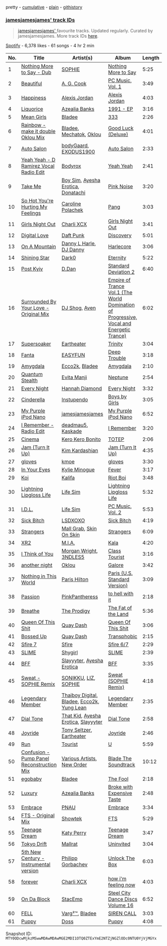 pretty - [cumulative](/playlists/cumulative/37i9dQZF1DX0UEZtrrltfH.md) - [plain](/playlists/plain/37i9dQZF1DX0UEZtrrltfH) - [githistory](https://github.githistory.xyz/mackorone/spotify-playlist-archive/blob/main/playlists/plain/37i9dQZF1DX0UEZtrrltfH)

### [jamesjamesjames' track IDs](https://open.spotify.com/playlist/37i9dQZF1DX0UEZtrrltfH)

> <a href="spotify:artist:0DqR5aQYPz1s2M3YbycLMJ">jamesjamesjames' </a> favourite tracks\.  Updated regularly\. Curated by jamesjamesjames\. More track IDs <a href="spotify:genre:track\_id">here</a>.

[Spotify](https://open.spotify.com/user/spotify) - 6,378 likes - 61 songs - 4 hr 2 min

| No. | Title | Artist(s) | Album | Length |
|---|---|---|---|---|
| 1 | [Nothing More to Say \- Dub](https://open.spotify.com/track/7rGmOXB4xH2A5jEK0gKD3N) | [SOPHIE](https://open.spotify.com/artist/5a2w2tgpLwv26BYJf2qYwu) | [Nothing More to Say](https://open.spotify.com/album/3fwjJp5CzCfUQtXsMflbHi) | 5:25 |
| 2 | [Beautiful](https://open.spotify.com/track/2NyST1PrdhrIySjgKG8fop) | [A\. G\. Cook](https://open.spotify.com/artist/335TWGWGFan4vaacJzSiU8) | [PC Music, Vol\. 1](https://open.spotify.com/album/6v7bvadPuidJL6o6kepl1f) | 3:49 |
| 3 | [Happiness](https://open.spotify.com/track/5S4J5QVt1X0ZACiPOrOCoq) | [Alexis Jordan](https://open.spotify.com/artist/5LmYIx9kSWBJOWbP4xAxb1) | [Alexis Jordan](https://open.spotify.com/album/6W0rJuDT17aWbYca3dzzz6) | 4:03 |
| 4 | [Liquorice](https://open.spotify.com/track/3LmlegS3av5opwiIMVDbgI) | [Azealia Banks](https://open.spotify.com/artist/7gRhy3MIPHQo5CXYfWaw9I) | [1991 \- EP](https://open.spotify.com/album/5fkZoSOBJyj0PaDo1LUabM) | 3:16 |
| 5 | [Mean Girls](https://open.spotify.com/track/64n00yB9GuPvH5FJiNtq8F) | [Bladee](https://open.spotify.com/artist/2xvtxDNInKDV4AvGmjw6d1) | [333](https://open.spotify.com/album/38grabLpTHYySHEyG0TyUN) | 2:26 |
| 6 | [Rainbow \- make it double Oklou Mix](https://open.spotify.com/track/3MJmnfqoLQ29DkcOi8v5lL) | [Bladee](https://open.spotify.com/artist/2xvtxDNInKDV4AvGmjw6d1), [Mechatok](https://open.spotify.com/artist/4poYOxVqlpDTelhhiJcSrW), [Oklou](https://open.spotify.com/artist/6fFcUOFcbjeIuEomuUthkw) | [Good Luck \(Deluxe\)](https://open.spotify.com/album/1sEBFzld6aMExAsErmLQ0N) | 4:01 |
| 7 | [Auto Salon](https://open.spotify.com/track/5Xw5KbzT7LuvTv07LukrOE) | [bodyGaard](https://open.spotify.com/artist/2LBjk8Kcii9JHM18uYW873), [EXODUS1900](https://open.spotify.com/artist/3KBmWkJiBmv1gxLfY4EcoW) | [Auto Salon](https://open.spotify.com/album/4osvPLfw5tgtAbdxO6pp7q) | 2:33 |
| 8 | [Yeah Yeah \- D Ramirez Vocal Radio Edit](https://open.spotify.com/track/4HVGC52IogHANcKFA0QYiT) | [Bodyrox](https://open.spotify.com/artist/3FVJvsdVNbVmydSuI22Z5v) | [Yeah Yeah](https://open.spotify.com/album/0qIj9p0MyiMJWtw9Bqc5br) | 2:41 |
| 9 | [Take Me](https://open.spotify.com/track/6YcHYJZq0fyqU41rlpIoh9) | [Boy Sim](https://open.spotify.com/artist/3bfT2u8Dz3hoSDvSZ8KyqH), [Ayesha Erotica](https://open.spotify.com/artist/6TMGw1UYn6DFEtn2f9mv8J), [Donatachi](https://open.spotify.com/artist/1Ejb0qXc2xRtK7hphBeOHY) | [Pink Noise](https://open.spotify.com/album/45h2tvlBBKHQe7d5p0uSNU) | 3:20 |
| 10 | [So Hot You're Hurting My Feelings](https://open.spotify.com/track/5B6Kjha6RRIMWGN7zGsAaT) | [Caroline Polachek](https://open.spotify.com/artist/4Ge8xMJNwt6EEXOzVXju9a) | [Pang](https://open.spotify.com/album/4ClyeVlAKJJViIyfVW0yQD) | 3:03 |
| 11 | [Girls Night Out](https://open.spotify.com/track/7jspeyAKVWaBYvPGPe6u46) | [Charli XCX](https://open.spotify.com/artist/25uiPmTg16RbhZWAqwLBy5) | [Girls Night Out](https://open.spotify.com/album/1JAutav4UH5YKUyuixDkRH) | 3:41 |
| 12 | [Digital Love](https://open.spotify.com/track/2VEZx7NWsZ1D0eJ4uv5Fym) | [Daft Punk](https://open.spotify.com/artist/4tZwfgrHOc3mvqYlEYSvVi) | [Discovery](https://open.spotify.com/album/2noRn2Aes5aoNVsU6iWThc) | 5:01 |
| 13 | [On A Mountain](https://open.spotify.com/track/3BIOgDZVS4iAmtDJ1S6RrD) | [Danny L Harle](https://open.spotify.com/artist/1PNvaesh1mkKZucGhBuqgD), [DJ Danny](https://open.spotify.com/artist/4LCPHYqTPj7QWkq0G7wKVM) | [Harlecore](https://open.spotify.com/album/4axEKjoWXw9lTXvLPUR3HZ) | 3:06 |
| 14 | [Shining Star](https://open.spotify.com/track/7irDybhGY1HtUM7iL2QzFq) | [Dark0](https://open.spotify.com/artist/1Jehpab4kMvjrpsHcBtYHR) | [Eternity](https://open.spotify.com/album/10NLvLAsQvYjHb9n8299xy) | 5:22 |
| 15 | [Post Kyiv](https://open.spotify.com/track/06kHHYnF6GMJodEs26JmnN) | [D.Dan](https://open.spotify.com/artist/7kocSfpPxPoSIRa1yNIQvB) | [Standard Deviation 2](https://open.spotify.com/album/0wuAbWI6ufYWrIxy2oHnvg) | 6:40 |
| 16 | [Surrounded By Your Love \- Original Mix](https://open.spotify.com/track/4POoYFKC1c5gCAGLRd9J8K) | [DJ Shog](https://open.spotify.com/artist/36g2U19HPpLeY5FyrPhrfp), [Aven](https://open.spotify.com/artist/2siYiqx6CaKJhNwdJ5FguP) | [Empire of Trance Vol.1 \(The World Domination of Progressive, Vocal and Energetic Trance\)](https://open.spotify.com/album/4ezh1K0lPTIyfoADQUFWiQ) | 6:02 |
| 17 | [Supersoaker](https://open.spotify.com/track/21lsxNQxBO9TLUsq3AqDfK) | [Eartheater](https://open.spotify.com/artist/18ca9d5EU5R1AhVKPR1cm0) | [Trinity](https://open.spotify.com/album/2Rs0kFucNpFQVVjFxrt9e9) | 3:04 |
| 18 | [Fanta](https://open.spotify.com/track/1WkpBBeTduExO6DOrqsRri) | [EASYFUN](https://open.spotify.com/artist/2IRRnJ7AkcLnqMX8jvQqrW) | [Deep Trouble](https://open.spotify.com/album/686lcsXGAd6hqtjI4W7vLZ) | 3:18 |
| 19 | [Amygdala](https://open.spotify.com/track/7z4a9JihC3kZh8Hdt0tqOR) | [Ecco2k](https://open.spotify.com/artist/6hG0VsXXlD10l60TqiIHIX), [Bladee](https://open.spotify.com/artist/2xvtxDNInKDV4AvGmjw6d1) | [Amygdala](https://open.spotify.com/album/7IUUaatsZEC81o9uWHJ1Nv) | 2:10 |
| 20 | [Quantum Stealth](https://open.spotify.com/track/4GzdUe7khLDV3vct1UnTBE) | [Evita Manji](https://open.spotify.com/artist/3GJYQIEbjMlGeo4eXP8xqk) | [Neptune](https://open.spotify.com/album/7FcOUT8CZy3r7nc4IDm1is) | 2:54 |
| 21 | [Every Night](https://open.spotify.com/track/223OUizsa1t58lhDgBgwV0) | [Hannah Diamond](https://open.spotify.com/artist/3sXErEOw7EmO6Sj7EgjHdU) | [Every Night](https://open.spotify.com/album/6HypPGJu7BoCppEmMTEsyp) | 3:32 |
| 22 | [Cinderella](https://open.spotify.com/track/00I1QKvKaAikK5joEW92Zd) | [Instupendo](https://open.spotify.com/artist/3ctnkEZGtVBTxS7IMin8nC) | [Boys by Girls](https://open.spotify.com/album/4KnjTXIO4Znm41fTeNEOPd) | 3:05 |
| 23 | [My Purple iPod Nano](https://open.spotify.com/track/0Zp9bIm1BeIyFiYNAof3Sm) | [jamesjamesjames](https://open.spotify.com/artist/0DqR5aQYPz1s2M3YbycLMJ) | [My Purple iPod Nano](https://open.spotify.com/album/3GSIeTBRBAxSji76YI1uHn) | 6:52 |
| 24 | [I Remember \- Radio Edit](https://open.spotify.com/track/0y8EUU2h9emwmuyLQyQWZP) | [deadmau5](https://open.spotify.com/artist/2CIMQHirSU0MQqyYHq0eOx), [Kaskade](https://open.spotify.com/artist/6TQj5BFPooTa08A7pk8AQ1) | [I Remember](https://open.spotify.com/album/5lLoN1Gu1YleKyPm3xyFAj) | 3:20 |
| 25 | [Cinema](https://open.spotify.com/track/7lpcsfhzWhzbBjg3QopQYb) | [Kero Kero Bonito](https://open.spotify.com/artist/6OqhFYFJDnBBHas02HopPT) | [TOTEP](https://open.spotify.com/album/59qMNeLYyUvxNBO3hXgtE5) | 2:06 |
| 26 | [Jam \(Turn It Up\)](https://open.spotify.com/track/6slnz0q9Peo9Pnok7U51so) | [Kim Kardashian](https://open.spotify.com/artist/0VyNiaUWxot9V0efpoi0qt) | [Jam \(Turn It Up\)](https://open.spotify.com/album/2JQLszU7O0xO0CY66mPkwf) | 4:35 |
| 27 | [gloves](https://open.spotify.com/track/3jYmmtCLIHhBFssuyefhqR) | [kmoe](https://open.spotify.com/artist/48wt14F9gzlkNDRdXyJTQz) | [gloves](https://open.spotify.com/album/2JrP8q7L4HaN8ql2MaehFx) | 3:30 |
| 28 | [In Your Eyes](https://open.spotify.com/track/1t5nwfsb90IliczIhOMnpJ) | [Kylie Minogue](https://open.spotify.com/artist/4RVnAU35WRWra6OZ3CbbMA) | [Fever](https://open.spotify.com/album/4WzTXHp8bVKkKNu3UQ2Fqu) | 3:17 |
| 29 | [Koi](https://open.spotify.com/track/3Lf4PS3RzFb8VpMyJtkOl4) | [Kalifa](https://open.spotify.com/artist/0e53LR6d2xTKZz9om9ZGyO) | [Riot Boi](https://open.spotify.com/album/5SofOXwfXjZD3PyQZeED8W) | 3:48 |
| 30 | [Lightning Lipgloss Life](https://open.spotify.com/track/0n1r0U8DiEcO0ekbPN5jQM) | [Life Sim](https://open.spotify.com/artist/0cS0OQAmAZFTwrcjeBDeYS) | [Lightning Lipgloss Life](https://open.spotify.com/album/6WeQF642L85eIEZlU28bX9) | 5:32 |
| 31 | [I.D.L.](https://open.spotify.com/track/3Jp0DzyxKUglGi8uvRjV1M) | [Life Sim](https://open.spotify.com/artist/0cS0OQAmAZFTwrcjeBDeYS) | [PC Music, Vol\. 2](https://open.spotify.com/album/2GRIt25aRsrVdnaPacHJoR) | 5:53 |
| 32 | [Sick Bitch](https://open.spotify.com/track/7FfPZEeRpDjisWER6xohdV) | [LSDXOXO](https://open.spotify.com/artist/2M2blWl1LBN2UoxlJdaug2) | [Sick Bitch](https://open.spotify.com/album/05DFlfUTOkmIKQJVtAD6ZC) | 4:19 |
| 33 | [Strangers](https://open.spotify.com/track/0Tdk0FFDp6S43PRcpnryRv) | [Mall Grab](https://open.spotify.com/artist/7yF6JnFPDzgml2Ytkyl5D7), [Skin On Skin](https://open.spotify.com/artist/5mnxMXIM6BNhVVTXnBatKa) | [Strangers](https://open.spotify.com/album/0Yzkkb0DZkLmK9j79q1TVv) | 6:09 |
| 34 | [XR2](https://open.spotify.com/track/0Q5T7uWae1WD3pSpWRbDfM) | [M.I.A.](https://open.spotify.com/artist/0QJIPDAEDILuo8AIq3pMuU) | [Kala](https://open.spotify.com/album/2xoj2gYed3IYmGWn3owSfu) | 4:20 |
| 35 | [I Think of You](https://open.spotify.com/track/556qX4phVqK9exgTJjFSSp) | [Morgan Wright](https://open.spotify.com/artist/0ecgVFD6pNWAqcRNIj81d7), [3NDLES5](https://open.spotify.com/artist/1UHjR5NxoDxWX9feUfS6jL) | [Class Tourist](https://open.spotify.com/album/22vOzqCHIeRvw7gU3ktCgu) | 3:16 |
| 36 | [another night](https://open.spotify.com/track/3T6uMRGP8y3LV2KpNZyOAl) | [Oklou](https://open.spotify.com/artist/6fFcUOFcbjeIuEomuUthkw) | [Galore](https://open.spotify.com/album/6s7TtMHRcoy8D0ipc0wmjE) | 3:42 |
| 37 | [Nothing in This World](https://open.spotify.com/track/4XRGwyAARL21fesc6BvliF) | [Paris Hilton](https://open.spotify.com/artist/1vkJFCwstOoJO7yQ4lTtLK) | [Paris \(U.S\. Standard Version\)](https://open.spotify.com/album/3jWfBkl247fFkyJprhd5qs) | 3:09 |
| 38 | [Passion](https://open.spotify.com/track/0QezBrYzFFT0f68zK6EvZI) | [PinkPantheress](https://open.spotify.com/artist/78rUTD7y6Cy67W1RVzYs7t) | [to hell with it](https://open.spotify.com/album/65YAjLCn7Jp33nJpOxIPMe) | 2:18 |
| 39 | [Breathe](https://open.spotify.com/track/4ZtqsOdBbS6GoedzzRGSo9) | [The Prodigy](https://open.spotify.com/artist/4k1ELeJKT1ISyDv8JivPpB) | [The Fat of the Land](https://open.spotify.com/album/2qivROlvQ8BcUKTaCA7dL2) | 5:36 |
| 40 | [Queen Of This Shit](https://open.spotify.com/track/6JrmHzxhaaavRtlXTOhm63) | [Quay Dash](https://open.spotify.com/artist/6k6lSmhyFpe2oYcredvZHM) | [Queen Of This Shit](https://open.spotify.com/album/6qu9QGQPrAlTOJLGeKeQBK) | 3:06 |
| 41 | [Bossed Up](https://open.spotify.com/track/2Ht7vK4FOBUnl2C80OdQsO) | [Quay Dash](https://open.spotify.com/artist/6k6lSmhyFpe2oYcredvZHM) | [Transphobic](https://open.spotify.com/album/2vkSCPeqGqr2iCDZEbtieZ) | 2:15 |
| 42 | [Sfire 7](https://open.spotify.com/track/57raKVKlm6ofEoCCJJvTsY) | [Sfire](https://open.spotify.com/artist/1DrfvAYR9EE93iN2z9mVKE) | [Sfire 6/7](https://open.spotify.com/album/7FZS02CQATRKUtZbRCitrY) | 2:29 |
| 43 | [SLIME](https://open.spotify.com/track/5alFLxnNmBmTdNM6Oq0nqD) | [Shygirl](https://open.spotify.com/artist/3M3wTTCDwicRubwMyHyEDy) | [SLIME](https://open.spotify.com/album/1VCGsWYP7dY5fLXUrEPG6L) | 2:39 |
| 44 | [BFF](https://open.spotify.com/track/2uvmVeBZ2YLk8jPVQnOFsI) | [Slayyyter](https://open.spotify.com/artist/4QM5QCHicznALtX885CnZC), [Ayesha Erotica](https://open.spotify.com/artist/6TMGw1UYn6DFEtn2f9mv8J) | [BFF](https://open.spotify.com/album/4pzC10czTKZvSGLISiVOMD) | 3:35 |
| 45 | [Sweat \- SOPHIE Remix](https://open.spotify.com/track/2DyongA2O2BVHxmOqgCreE) | [SONIKKU](https://open.spotify.com/artist/31iYRMOM5mUFDxPMMljOZ9), [LIZ](https://open.spotify.com/artist/6t2Rja6dihuxH6Mrgyynp6), [SOPHIE](https://open.spotify.com/artist/5a2w2tgpLwv26BYJf2qYwu) | [Sweat \(SOPHIE Remix\)](https://open.spotify.com/album/3jlEeZAHKsFfVqUHIfljkN) | 4:18 |
| 46 | [Legendary Member](https://open.spotify.com/track/4Yul0QHDFy2uV5cupAzFqj) | [Thaiboy Digital](https://open.spotify.com/artist/3cGojc1Yu89IHXx8OeSnee), [Bladee](https://open.spotify.com/artist/2xvtxDNInKDV4AvGmjw6d1), [Ecco2k](https://open.spotify.com/artist/6hG0VsXXlD10l60TqiIHIX), [Yung Lean](https://open.spotify.com/artist/67lytN32YpUxiSeWlKfHJ3) | [Legendary Member](https://open.spotify.com/album/7hpf92OLaz5UgW71sPMkaQ) | 2:35 |
| 47 | [Dial Tone](https://open.spotify.com/track/4l5PZhHAxCnq5EAOdN0Clh) | [That Kid](https://open.spotify.com/artist/7mUQPmZ6OzwtJEEXDOqyOY), [Ayesha Erotica](https://open.spotify.com/artist/6TMGw1UYn6DFEtn2f9mv8J), [Slayyyter](https://open.spotify.com/artist/4QM5QCHicznALtX885CnZC) | [Dial Tone](https://open.spotify.com/album/2ulrx76RxcL2JEVXh1igZI) | 2:58 |
| 48 | [Joyride](https://open.spotify.com/track/5gqatnMPLOzT9s2oW0hTW7) | [Tony Seltzer](https://open.spotify.com/artist/3xLOLsGCDyUCj1L9W5fUpl), [Eartheater](https://open.spotify.com/artist/18ca9d5EU5R1AhVKPR1cm0) | [Joyride](https://open.spotify.com/album/2WSIg0kGzxbkFdn6Kf8JrP) | 2:46 |
| 49 | [Run](https://open.spotify.com/track/3n7AsDM1FPGXk88o90rEM6) | [Tourist](https://open.spotify.com/artist/2ABBMkcUeM9hdpimo86mo6) | [U](https://open.spotify.com/album/1M3F2r4eZn7oy8VWZA17Gf) | 5:59 |
| 50 | [Confusion \- Pump Panel Reconstruction Mix](https://open.spotify.com/track/3QDbZBqR93chaaMuNScmrc) | [Various Artists](https://open.spotify.com/artist/0LyfQWJT6nXafLPZqxe9Of), [New Order](https://open.spotify.com/artist/0yNLKJebCb8Aueb54LYya3) | [Blade The Soundtrack](https://open.spotify.com/album/5BwN4Go6f0QUAO3xVPoj38) | 10:12 |
| 51 | [egobaby](https://open.spotify.com/track/5o6F1O26mp56RPkmyoSfQd) | [Bladee](https://open.spotify.com/artist/2xvtxDNInKDV4AvGmjw6d1) | [The Fool](https://open.spotify.com/album/4n1tg05JN5EY0k7FRRcAir) | 2:18 |
| 52 | [Luxury](https://open.spotify.com/track/7IzN1BfaQ8fmTHYPRPhNws) | [Azealia Banks](https://open.spotify.com/artist/7gRhy3MIPHQo5CXYfWaw9I) | [Broke with Expensive Taste](https://open.spotify.com/album/6ptPMZzScoFqSVfzph6m9B) | 2:48 |
| 53 | [Embrace](https://open.spotify.com/track/6BgGIR4gyQr8aetJahZNN6) | [PNAU](https://open.spotify.com/artist/6n28c9qs9hNGriNa72b26u) | [Embrace](https://open.spotify.com/album/3i7C7hrizEkge47FgDz5rJ) | 3:34 |
| 54 | [FTS \- Original Mix](https://open.spotify.com/track/5CLruz22PAlhr07V7ULV5u) | [Showtek](https://open.spotify.com/artist/3gk0OYeLFWYupGFRHqLSR7) | [FTS](https://open.spotify.com/album/0rXON439n3w0JaRaugKasV) | 5:29 |
| 55 | [Teenage Dream](https://open.spotify.com/track/5jzKL4BDMClWqRguW5qZvh) | [Katy Perry](https://open.spotify.com/artist/6jJ0s89eD6GaHleKKya26X) | [Teenage Dream](https://open.spotify.com/album/2eQMC9nJE3f3hCNKlYYHL1) | 3:47 |
| 56 | [Tokyo Drift](https://open.spotify.com/track/3DJnEIP8U824ZVEBOgOpqG) | [Mallrat](https://open.spotify.com/artist/4OSArit7O2Jaj4mgf3YN7A) | [Uninvited](https://open.spotify.com/album/1j1JRQgSgUCTrXSSOd0kIK) | 3:04 |
| 57 | [5th New Century \- Instrumental version](https://open.spotify.com/track/6xY8dWstE3rFzi3kknT8hH) | [Philipp Gorbachev](https://open.spotify.com/artist/6eY2REoBPKZ4CnJD0sFdfP) | [Unlock The Box](https://open.spotify.com/album/29phuOIOOWD6LOUW7WdbXa) | 6:03 |
| 58 | [forever](https://open.spotify.com/track/5GsJIVCBFjhCcUwJaTW2sB) | [Charli XCX](https://open.spotify.com/artist/25uiPmTg16RbhZWAqwLBy5) | [how i'm feeling now](https://open.spotify.com/album/3a9qH2VEsSiOZvMrjaS0Nu) | 4:03 |
| 59 | [On Da Block](https://open.spotify.com/track/7GBzYvWAITt7DDYyR1L3jG) | [StacEmp](https://open.spotify.com/artist/3d4rK6MigFRFYMKWGQhA58) | [Steel City Dance Discs Volume 16](https://open.spotify.com/album/6QH8oOcYmyhA9PKjpaLrPS) | 6:52 |
| 60 | [FELL](https://open.spotify.com/track/2Vv2boJ8svGFAOA348ApxQ) | [Varg²™](https://open.spotify.com/artist/4g2EfgpanE2Z9LG1nQ9zNy), [Bladee](https://open.spotify.com/artist/2xvtxDNInKDV4AvGmjw6d1) | [SIREN CALL](https://open.spotify.com/album/3Mozvi21Fv8p7YSjRcRSkg) | 3:03 |
| 61 | [Puppy](https://open.spotify.com/track/6h7WnYtD8BTlRwCqrfFxly) | [Doss](https://open.spotify.com/artist/7bQLFALIEawxhkyFiiLVhM) | [Puppy](https://open.spotify.com/album/1aSB8LZ9XAzTkAHOWG60yn) | 4:08 |

Snapshot ID: `MTY0ODcwMjkzMSwwMDAwMDAwMGE2MDI1OTQ0ZTExYmE2NTZjNGZlODc0NTU0YjVjMGYx`
